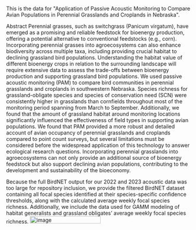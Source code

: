 This is the data for "Application of Passive Acoustic Monitoring to Compare Avian Populations in Perennial Grasslands and Croplands in Nebraska". 

Abstract
Perennial grasses, such as switchgrass (Panicum virgatum), have emerged as a promising and reliable feedstock for bioenergy production, offering a potential alternative to conventional feedstocks (e.g., corn). Incorporating perennial grasses into agroecosystems can also enhance biodiversity across multiple taxa, including providing crucial habitat to declining grassland bird populations. Understanding the habitat value of different bioenergy crops in relation to the surrounding landscape will require extensive data to assess the trade-offs between bioenergy production and supporting grassland bird populations. We used passive acoustic monitoring (PAM) to compare bird communities in perennial grasslands and croplands in southwestern Nebraska. Species richness for grassland-obligate species and species of conservation need (SCN) were consistently higher in grasslands than cornfields throughout most of the monitoring period spanning from March to September. Additionally, we found that the amount of grassland habitat around monitoring locations significantly influenced the effectiveness of field types in supporting avian populations. We found that PAM provided a more robust and detailed account of avian occupancy of perennial grasslands and croplands compared to point count surveys, but several limitations must be considered before the widespread application of this technology to answer ecological research questions. Incorporating perennial grasslands into agroecosystems can not only provide an additional source of bioenergy feedstock but also support declining avian populations, contributing to the development and sustainability of the bioeconomy.

Because the full BirdNET output for our 2022 and 2023 acoustic data was too large for repository inclusion, we provide the filtered BirdNET dataset containing all focal species identified at their species-specific confidence thresholds, along with the calculated average weekly focal species richness. Additionally, we include the data used for GAMM modeling of habitat generalists and grassland obligates’ average weekly focal species richness. <img width="191" height="20" alt="image" src="https://github.com/user-attachments/assets/c82415eb-b97a-4e51-b7fb-477e70f741f5" />

